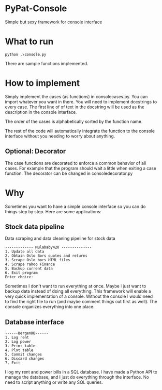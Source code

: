 # PyPat-Console
Simple but sexy framework for console interface 


# What to run
```
python .\console.py
```
There are sample functions implemented. 

# How to implement
Simply implement the cases (as functions) in consolecases.py. You can import whatever you want in there. You will need to implement docstrings to every case. The first line of of text in the docstring will be used as the description in the console interface. 

The order of the cases is alphabetically sorted by the function name. 

The rest of the code will automatically integrate the function to the console interface without you needing to worry about anything.

## Optional: Decorator
The case functions are decorated to enforce a common behavior of all cases. For example that the program should wait a little when exiting a case function. The decorator can be changed in consoledecorator.py


# Why
Sometimes you want to have a simple console interface so you can do things step by step. 
Here are some applications:

## Stock data pipeline
Data scraping and data cleaning pipeline for stock data
```
------------- Mulababy420 --------------
1. Update all data
2. Obtain Oslo Bors quotes and returns
3. Scrape Oslo bors HTML files
4. Scrape Yahoo Finance
5. Backup current data
6. Exit program
Enter choice: 
```
Sometimes I don't want to run everything at once. Maybe I just want to backup data instead of doing all everything. This framework will enable a very quick implementation of a console. 
Without the console I would need to find the right file to run (and maybe comment things out first as well). The console organizes everything into one place. 

## Database interface
```
------BergenDB------
1. Log rent
2. Log power
3. Print table
4. Plot table
5. Commit changes
6. Discard changes
7. Exit
```
I log my rent and power bills in a SQL database. I have made a Python API to manage the database, and I just do everything through the interface. No need to script anything or write any SQL queries.